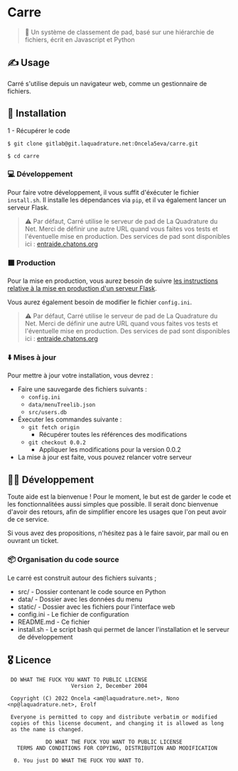 # Carre

> 📄 Un système de classement de pad, basé sur une hiérarchie de fichiers, écrit en Javascript et Python

## ✍️ Usage

Carré s'utilise depuis un navigateur web, comme un gestionnaire de fichiers.

## 🔧 Installation

1 - Récupérer le code

`$ git clone gitlab@git.laquadrature.net:Oncela5eva/carre.git`

`$ cd carre`

### 💻 Développement

Pour faire votre développement, il vous suffit d'éxécuter le fichier `install.sh`. Il installe les dépendances via `pip`, et il va également lancer un serveur Flask.

> ⚠️ Par défaut, Carré utilise le serveur de pad de La Quadrature du Net. Merci de définir une autre URL quand vous faites vos tests et l'éventuelle mise en production. Des services de pad sont disponibles ici : [entraide.chatons.org](https://entraide.chatons.org)


### ⬛ Production

Pour la mise en production, vous aurez besoin de suivre [les instructions relative à la mise en production d'un serveur Flask](https://flask.palletsprojects.com/en/2.1.x/tutorial/deploy/). 

Vous aurez également besoin de modifier le fichier `config.ini`.

> ⚠️ Par défaut, Carré utilise le serveur de pad de La Quadrature du Net. Merci de définir une autre URL quand vous faites vos tests et l'éventuelle mise en production. Des services de pad sont disponibles ici : [entraide.chatons.org](https://entraide.chatons.org)


### ⬇️ Mises à jour

Pour mettre à jour votre installation, vous devrez :

- Faire une sauvegarde des fichiers suivants :
	- `config.ini`
	- `data/menuTreelib.json`
	- `src/users.db`
- Éxecuter les commandes suivante :
	- `git fetch origin`
		- Récupérer toutes les références des modifications
	- `git checkout 0.0.2` 
		- Appliquer les modifications pour la version 0.0.2
- La mise à jour est faite, vous pouvez relancer votre serveur

## 🧑‍💻 Développement

Toute aide est la bienvenue ! Pour le moment, le but est de garder le code et les fonctionnalitées aussi simples que possible. Il serait donc bienvenue d'avoir des retours, afin de simplifier encore les usages que l'on peut avoir de ce service.

Si vous avez des propositions, n'hésitez pas à le faire savoir, par mail ou en ouvrant un ticket.

### 📦 Organisation du code source

Le carré est construit autour des fichiers suivants ;

- src/ - Dossier contenant le code source en Python
- data/ - Dossier avec les données du menu
- static/ - Dossier avec les fichiers pour l'interface web
- config.ini - Le fichier de configuration
- README.md - Ce fichier
- install.sh - Le script bash qui permet de lancer l'installation et le serveur de développement 

## 🎖️ Licence

```
 DO WHAT THE FUCK YOU WANT TO PUBLIC LICENSE
                    Version 2, December 2004

 Copyright (C) 2022 Oncela <am@laquadrature.net>, Nono <np@laquadrature.net>, Erolf

 Everyone is permitted to copy and distribute verbatim or modified
 copies of this license document, and changing it is allowed as long
 as the name is changed.

            DO WHAT THE FUCK YOU WANT TO PUBLIC LICENSE
   TERMS AND CONDITIONS FOR COPYING, DISTRIBUTION AND MODIFICATION

  0. You just DO WHAT THE FUCK YOU WANT TO.
```
